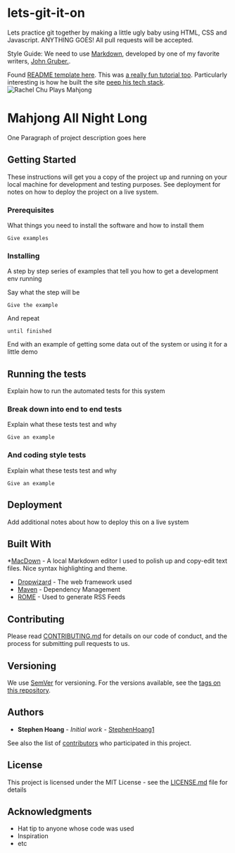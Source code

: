 # lets-git-it-on
Lets practice git together by making a little ugly baby using HTML, CSS and Javascript. ANYTHING GOES! All pull requests will be accepted.

Style Guide: We need to use [Markdown](https://github.com/adam-p/markdown-here/wiki/Markdown-Cheatsheet#links), developed by one of my favorite writers, [John Gruber.](https://daringfireball.net/).

Found [README template here](https://gist.github.com/PurpleBooth/109311bb0361f32d87a2). This was [a really fun tutorial too](https://www.markdowntutorial.com). Particularly interesting is how he built the site [peep his tech stack](https://github.com/gjtorikian/markdowntutorial.com).
![Rachel Chu Plays Mahjong](https://www.worldofbuzz.com/wp-content/uploads/2018/09/further-explaining-the-mahjong-scene-in-crazy-rich-asians-world-of-buzz.jpg)
# Mahjong All Night Long

One Paragraph of project description goes here

## Getting Started

These instructions will get you a copy of the project up and running on your local machine for development and testing purposes. See deployment for notes on how to deploy the project on a live system.

### Prerequisites

What things you need to install the software and how to install them

```
Give examples
```

### Installing

A step by step series of examples that tell you how to get a development env running

Say what the step will be

```
Give the example
```

And repeat

```
until finished
```

End with an example of getting some data out of the system or using it for a little demo

## Running the tests

Explain how to run the automated tests for this system

### Break down into end to end tests

Explain what these tests test and why

```
Give an example
```

### And coding style tests

Explain what these tests test and why

```
Give an example
```

## Deployment

Add additional notes about how to deploy this on a live system

## Built With

*[MacDown](https://macdown.uranusjr.com/) - A local Markdown editor I used to polish up and copy-edit text files. Nice syntax highlighting and theme.

* [Dropwizard](http://www.dropwizard.io/1.0.2/docs/) - The web framework used
* [Maven](https://maven.apache.org/) - Dependency Management
* [ROME](https://rometools.github.io/rome/) - Used to generate RSS Feeds

## Contributing

Please read [CONTRIBUTING.md](https://gist.github.com/PurpleBooth/b24679402957c63ec426) for details on our code of conduct, and the process for submitting pull requests to us.

## Versioning

We use [SemVer](http://semver.org/) for versioning. For the versions available, see the [tags on this repository](https://github.com/your/project/tags). 

## Authors

* **Stephen Hoang** - *Initial work* - [StephenHoang1](https://github.com/stephenhoang1)

See also the list of [contributors](https://github.com/your/project/contributors) who participated in this project.

## License

This project is licensed under the MIT License - see the [LICENSE.md](LICENSE.md) file for details

## Acknowledgments

* Hat tip to anyone whose code was used
* Inspiration
* etc
